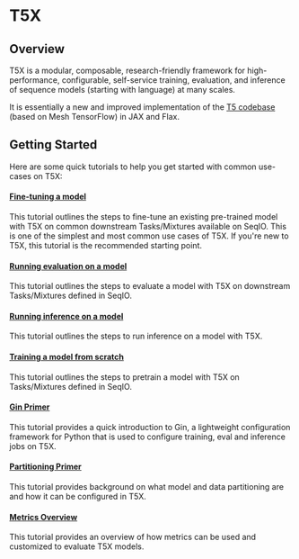 # T5X


## Overview

T5X is a modular, composable, research-friendly framework for high-performance,
configurable, self-service training, evaluation, and inference of sequence
models (starting with language) at many scales.

It is essentially a new and improved implementation of the [T5 codebase](https://github.com/google-research/text-to-text-transfer-transformer/blob/main/README.md)
(based on Mesh TensorFlow) in JAX and Flax.

## Getting Started

Here are some quick tutorials to help you get started with common use-cases on
T5X:

#### [Fine-tuning a model](usage/finetune.md)

This tutorial outlines the steps to fine-tune an existing pre-trained model with
T5X on common downstream Tasks/Mixtures available on SeqIO. This is one of the
simplest and most common use cases of T5X. If you're new to T5X, this tutorial
is the recommended starting point.

#### [Running evaluation on a model](usage/eval.md)

This tutorial outlines the steps to evaluate a model with T5X on downstream
Tasks/Mixtures defined in SeqIO.

#### [Running inference on a model](usage/infer.md)

This tutorial outlines the steps to run inference on a model with T5X.

#### [Training a model from scratch](usage/pretrain.md)

This tutorial outlines the steps to pretrain a model with T5X on Tasks/Mixtures
defined in SeqIO.

#### [Gin Primer](usage/gin.md)

This tutorial provides a quick introduction to Gin, a lightweight configuration
framework for Python that is used to configure training, eval and inference jobs
on T5X.

#### [Partitioning Primer](usage/partitioning.md)

This tutorial provides background on what model and data partitioning are and
how it can be configured in T5X.

#### [Metrics Overview](usage/metrics.md)

This tutorial provides an overview of how metrics can be used and customized to
evaluate T5X models.



